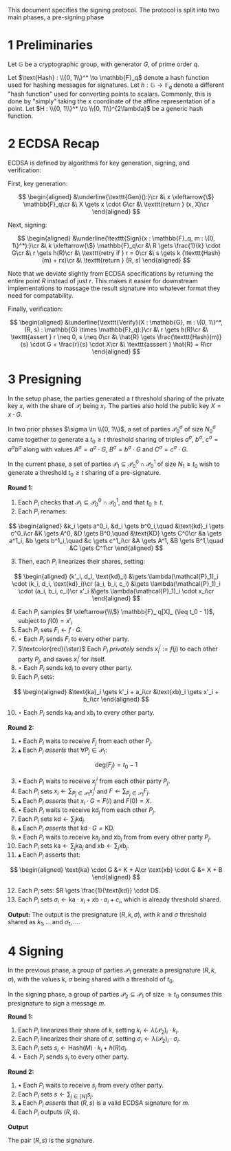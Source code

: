 This document specifies the signing protocol.
The protocol is split into two main phases, a pre-signing phase

# 1 Preliminaries

Let $\mathbb{G}$ be a cryptographic group, with generator $G$, of prime order $q$.

Let $\text{Hash} : \\{0, 1\\}^* \to \mathbb{F}_q$ denote a hash function used for hashing messages
for signatures.
Let $h : \mathbb{G} \to \mathbb{F}_q$ denote a different "hash function" used for converting points to scalars.
Commonly, this is done by "simply" taking the x coordinate of the affine
representation of a point.
Let $H : \\{0, 1\\}^* \to \\{0, 1\\}^{2\lambda}$ be a generic hash function.

# 2 ECDSA Recap

ECDSA is defined by algorithms for key generation, signing, and verification:

First, key generation:

$$
\begin{aligned}
&\underline{\texttt{Gen}():}\cr
&\ x \xleftarrow{\$} \mathbb{F}_q\cr
&\ X \gets x \cdot G\cr
&\ \texttt{return } (x, X)\cr
\end{aligned}
$$

Next, signing:

$$
\begin{aligned}
&\underline{\texttt{Sign}(x : \mathbb{F}_q, m : \{0, 1\}^*):}\cr
&\ k \xleftarrow{\$} \mathbb{F}_q\cr
&\ R \gets \frac{1}{k} \cdot G\cr
&\ r \gets h(R)\cr
&\ \texttt{retry if } r = 0\cr
&\ s \gets k (\texttt{Hash}(m) + rx)\cr
&\ \texttt{return } (R, s)
\end{aligned}
$$

Note that we deviate slightly from ECDSA specifications by returning
the entire point $R$ instead of just $r$.
This makes it easier for downstream implementations to massage
the result signature into whatever format they need for compatability.

Finally, verification:

$$
\begin{aligned}
&\underline{\texttt{Verify}(X : \mathbb{G}, m : \{0, 1\}^*, (R, s) : \mathbb{G} \times \mathbb{F}_q):}\cr
&\ r \gets h(R)\cr
&\ \texttt{assert } r \neq 0, s \neq 0\cr
&\ \hat{R} \gets \frac{\texttt{Hash}(m)}{s} \cdot G + \frac{r}{s} \cdot X\cr
&\ \texttt{asssert } \hat{R} = R\cr
\end{aligned}
$$

# 3 Presigning

In the setup phase, the parties generated a $t$ threshold sharing
of the private key $x$, with the share of $\mathcal{P}_i$ being $x_i$.
The parties also hold the public key $X = x \cdot G$.

In two prior phases $\sigma \in \\{0, 1\\}$, a set of parties $\mathcal{P}_0^\sigma$ of size $N_0^\sigma$
came together to generate a $t_0 \geq t$ threshold sharing of triples $a^\sigma$, $b^\sigma$, $c^\sigma = a^\sigma b^\sigma$
along with values $A^\sigma = a^\sigma \cdot G$, $B^\sigma = b^\sigma \cdot G$ and $C^\sigma = c^\sigma \cdot G$.

In the current phase, a set of parties $\mathcal{P}_ 1 \subseteq \mathcal{P}_ 0^0 \cap \mathcal{P}^1_ 0$
of size $N_1 \geq t_0$ wish to generate a threshold $t_0 \geq t$ sharing
of a pre-signature.

**Round 1:**

1. Each $P_i$ checks that $\mathcal{P}_1 \subseteq \mathcal{P}_0^0 \cap \mathcal{P}_0^1$, and that $t_0 \geq t$.
2. Each $P_i$ renames:

$$
\begin{aligned}
&k_i \gets a^0_i, &d_i \gets b^0_i,\quad &\text{kd}_i \gets c^0_i\cr
&K \gets A^0, &D \gets B^0,\quad &\text{KD} \gets C^0\cr
&a \gets a^1_i, &b \gets b^1_i,\quad &c \gets c^1_i\cr
&A \gets A^1, &B \gets B^1,\quad &C \gets C^1\cr
\end{aligned}
$$

3. Then, each $P_i$ linearizes their shares, setting:

$$
\begin{aligned}
(k'_i, d_i, \text{kd}_i) &\gets \lambda(\mathcal{P}_1)_i \cdot (k_i, d_i, \text{kd}_i)\cr
(a_i, b_i, c_i) &\gets \lambda(\mathcal{P}_1)_i \cdot (a_i, b_i, c_i)\cr
x'_i &\gets \lambda(\mathcal{P}_1)_i \cdot x_i\cr
\end{aligned}
$$

4. Each $P_i$ samples $f \xleftarrow{\\\$} \mathbb{F}_ q[X]_ {\leq t_0 - 1}$,
subject to $f(0) = x'_i$
5. Each $P_i$ sets $F_ i \gets f \cdot G$.
6. $\star$ Each $P_i$ sends $F_i$ to every other party.
7. $\textcolor{red}{\star}$ Each $P_i$ *privately* sends $x_i^j := f(j)$ to each other party $P_j$, and saves $x_i^i$ for itself.
8. $\star$ Each $P_i$ sends $\text{kd}_i$ to every other party.
9. Each $P_i$ sets:

$$
\begin{aligned}
&\text{ka}_i \gets k'_i + a_i\cr
&\text{xb}_i \gets x'_i + b_i\cr
\end{aligned}
$$

10. $\star$ Each $P_i$ sends $\text{ka}_i$ and $\text{xb}_i$ to every other party.

**Round 2:**

1. $\bullet$ Each $P_i$ waits to receive $F_j$ from each other $P_j$.
2. $\blacktriangle$ Each $P_i$ *asserts* that $\forall P_j \in \mathcal{P}_ 1$:

$$
\text{deg}(F_ j) = t_0 - 1
$$

3. $\bullet$ Each $P_i$ waits to receive $x_j^i$ from each other party $P_j$.
4. Each $P_i$ sets $x_ i \gets \sum_{P_ j \in \mathcal{P}_ 1} x^i_ j$ and $F \gets \sum_ {P_ j \in \mathcal{P}_ 1} F_ j$.
5. $\blacktriangle$ Each $P_i$ *asserts* that $x_i \cdot G = F(i)$ and $F(0) = X$.
6. $\bullet$ Each $P_i$ waits to receive $\text{kd}_j$ from each other $P_j$.
7. Each $P_i$ sets $\text{kd} \gets \sum_j \text{kd}_j$.
8. $\blacktriangle$ Each $P_i$ *asserts* that $\text{kd} \cdot G = \text{KD}$.
9. $\bullet$ Each $P_i$ waits to receive $\text{ka}_j$ and $\text{xb}_j$ from from every other party $P_j$.
10. Each $P_i$ sets $\text{ka} \gets \sum_j \text{ka}_j$ and $\text{xb} \gets \sum_j \text{xb}_j$.
11. $\blacktriangle$ Each $P_i$ asserts that:

$$
\begin{aligned}
\text{ka} \cdot G &= K + A\cr
\text{xb} \cdot G &= X + B
\end{aligned}
$$

12. Each $P_i$ sets: $R \gets \frac{1}{\text{kd}} \cdot D$.
13. Each $P_i$ sets $\sigma_i \gets \text{ka} \cdot x_i + \text{xb} \cdot a_i + c_i$, which is already threshold shared.

**Output:**
The output is the presignature $(R, k, \sigma)$, with $k$ and $\sigma$
threshold shared as $k_1, \ldots$ and $\sigma_1, \ldots$.

# 4 Signing

In the previous phase, a group of parties $\mathcal{P}_1$
generate a presignature $(R, k, \sigma)$, with the values
$k$, $\sigma$ being shared with a threshold of $t_0$.

In the signing phase, a group of parties $\mathcal{P}_2 \subseteq \mathcal{P}_1$ of size $\geq t_0$ consumes this presignature
to sign a message $m$.

**Round 1:**

1. Each $P_i$ linearizes their share of $k$, setting $k_i \gets \lambda(\mathcal{P}_2)_i \cdot k_i$.
2. Each $P_i$ linearizes their share of $\sigma$, setting $\sigma_i \gets \lambda(\mathcal{P}_2)_i \cdot \sigma_i$.
3. Each $P_i$ sets $s_i \gets \text{Hash}(M) \cdot k_i + h(R) \sigma_i$.
4. $\star$ Each $P_i$ sends $s_i$ to every other party.

**Round 2:**

1. $\bullet$ Each $P_i$ waits to receive $s_j$ from every other party.
2. Each $P_i$ sets $s \gets \sum_{j \in [N]} s_j$.
3. $\blacktriangle$ Each $P_i$ *asserts* that $(R, s)$ is a valid ECDSA signature for $m$.
4. Each $P_i$ outputs $(R, s)$.

**Output**

The pair $(R, s)$ is the signature.

